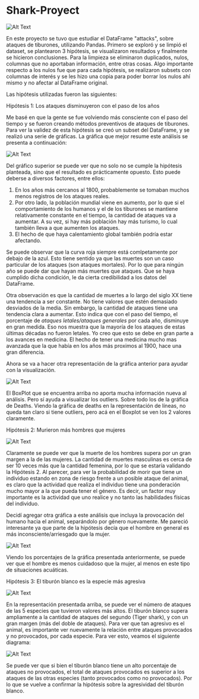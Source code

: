 # Shark-Proyect 
![Alt Text](Images/tiburon.jpg)

En este proyecto se tuvo que estudiar el DataFrame "attacks", sobre ataques de tiburones, utilizando Pandas. Primero se exploró y se limpió el dataset, se plantearon 3 hipótesis, se visualizaron resultados y finalmente se hicieron conclusiones. Para la limpieza se eliminaron duplicados, nulos, columnas que no aportaban información, entre otras cosas. Algo importante respecto a los nulos fue que para cada hipótesis, se realizaron subsets con columnas de interés y se les hizo una copia para poder borrar los nulos ahí mismo y no afectar al DataFrame original.

Las hipótesis utilizadas fueron las siguientes:

Hipótesis 1: Los ataques disminuyeron con el paso de los años


Me basé en que la gente se fue volviendo más consciente con el paso del tiempo y se fueron creando métodos preventivos de ataques de tiburones. Para ver la validez de esta hipótesis se creó un subset del DataFrame, y se realizó una serie de gráficas. La gráfica que mejor resume este análisis se presenta a continuación:

![Alt Text](Images/attacks_and_deaths.png)

Del gráfico superior se puede ver que no solo no se cumple la hipótesis planteada, sino que el resultado es prácticamente opuesto. Esto puede deberse a diversos factores, entre ellos: 
1) En los años más cercanos al 1800, probablemente se tomaban muchos menos registros de los ataques reales. 
2) Por otro lado, la población mundial viene en aumento, por lo que si el comportamiento de los humanos y el de los tiburones se mantiene relativamente constante en el tiempo, la cantidad de ataques va a aumentar. A su vez, si hay más población hay más turismo, lo cual también lleva a que aumenten los ataques.
3) El hecho de que haya calentamiento global también podría estar afectando.


Se puede observar que la curva roja siempre está comlpetamente por debajo de la azul. Esto tiene sentido ya que las muertes son un caso particular de los ataques (son ataques mortales). Por lo que para ningún año se puede dar que hayan más muertes que ataques. Que se haya cumplido dicha condición, le da cierta credibilidad a los datos del DataFrame. 

Otra observación es que la cantidad de muertes a lo largo del siglo XX tiene una tendencia a ser constante. No tiene valores que estén demasiado desviados de la media. Sin embargo, la cantidad de ataques tiene una tendencia clara a aumentar. Esto indica que con el paso del tiempo, el porcentaje de *ataques letales/ataques generales* por cada año, disminuye en gran medida. Eso nos muestra que la mayoría de los ataques de estas últimas décadas no fueron letales. Yo creo que esto se debe en gran parte a los avances en medicina. El hecho de tener una medicina mucho mas avanzada que la que había en los años más proximos al 1900, hace una gran diferencia. 

Ahora se va a hacer otra representación de la gráfica anterior para ayudar con la visualización.  

![Alt Text](Images/boxplot.png)

El BoxPlot que se encuentra arriba no aporta mucha información nueva al análisis. Pero sí ayuda a visualizar los outliers. Sobre todo los de la gráfica de Deaths. Viendo la gráfica de deaths en la representación de líneas, no queda tan claro si tiene outliers, pero acá en el Boxplot se ven los 2 valores claramente. 

Hipótesis 2: Murieron más hombres que mujeres

 ![Alt Text](Images/fatalities_by_gender.png)


Claramente se puede ver que la muerte de los hombres supera por un gran margen a la de las mujeres. La cantidad de muertes masculinas es cerca de ser 10 veces más que la cantidad femenina, por lo que se estaría validando la Hipótesis 2. Al parecer, para ver la probabilidad de morir que tiene un individuo estando en zona de riesgo frente a un posible ataque del animal, es claro que la actividad que realiza el individuo tiene una ponderación mucho mayor a la que pueda tener el género. Es decir, un factor muy importante es la actividad que uno realice y no tanto las habilidades físicas del individuo.

Decidí agregar otra gráfica a este análisis que incluya la provocación del humano hacia el animal, separándolo por género nuevamente. Me pareció interesante ya que parte de la hipótesis decía que el hombre en general es más inconsciente/arriesgado que la mujer.

 ![Alt Text](Images/provoked_unprovoked_gender.png)

Viendo los porcentajes de la gráfica presentada anteriormente, se puede ver que el hombre es menos cuidadoso que la mujer, al menos en este tipo de situaciones acuáticas.

 Hipótesis 3: El tiburón blanco es la especie más agresiva

 ![Alt Text](Images/attacks_per_species.png)
 
 En la representación presentada arriba, se puede ver el número de ataques de las 5 especies que tuvieron valores más altos. El tiburón blanco supera ampliamente a la cantidad de ataques del segundo (Tiger shark), y con un gran margen (más del doble de ataques). Para ver que tan agresivo es el animal, es importante ver nuevamente la relación entre ataques provocados y no provocados, por cada especie. Para ver esto, veamos el siguiente diagrama:

 ![Alt Text](Images/provoked_unprovoked_species.png)
 
 Se puede ver que si bien el tiburón blanco tiene un alto porcentaje de ataques no provocados, el total de ataques provocados es superior a los ataques de las otras especies (tanto provocados como no provocados). Por lo que se vuelve a confirmar la hipótesis sobre la agresividad del tiburón blanco.


 
 




 
